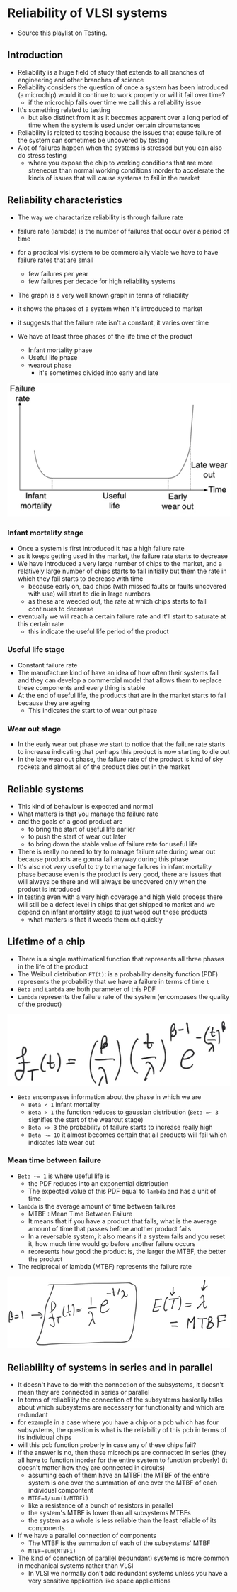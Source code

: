 # Reliability of VLSI systems
- Source [this](https://www.youtube.com/playlist?list=PLyWAP9QBe16qiSMkBcAnUMxFagLIJzmv1) playlist on Testing.

## Introduction
- Reliability is a huge field of study that extends to all branches of engineering and other branches of science
- Reliability considers the question of once a system has been introduced (a microchip) would it continue to work properly or will it fail over time?
    - if the microchip fails over time we call this a reliability issue
- It's something related to testing
    - but also distinct from it as it becomes apparent over a long period of time when the system is used under certain circumstances
- Reliability is related to testing because the issues that cause failure of the system can sometimes be uncovered by testing
- Alot of failures happen when the systems is stressed but you can also do stress testing
    - where you expose the chip to working conditions that are more streneous than normal working conditions inorder to accelerate the kinds of issues that will cause systems to fail in the market

## Reliability characteristics
- The way we charactarize reliability is through failure rate
- failure rate (lambda) is the number of failures that occur over a period of time
- for a practical vlsi system to be commercially viable we have to have failure rates that are small
    - few failures per year
    - few failures per decade for high reliability systems

- The graph is a very well known graph in terms of reliability
- it shows the phases of a system when it's introduced to market
- it suggests that the failure rate isn't a constant, it varies over time
- We have at least three phases of the life time of the product
    - Infant mortality phase
    - Useful life phase
    - wearout phase
        - it's sometimes divided into early and late

![failure-rate](imgs/reliability-of-vlsi-systems/failure-rate.png)

### Infant mortality stage
- Once a system is first introduced it has a high failure rate
- as it keeps getting used in the market, the failure rate starts to decrease
- We have introduced a very large number of chips to the market, and a relatively large number of chips starts to fail initially but them the rate in which they fail starts to decrease with time
    - because early on, bad chips (with missed faults or faults uncovered with use) will start to die in large numbers 
    - as these are weeded out, the rate at which chips starts to fail continues to decrease
- eventually we will reach a certain failure rate and it'll start to saturate at this certain rate
    - this indicate the useful life period of the product

### Useful life stage   
- Constant failure rate
- The manufacture kind of have an idea of how often their systems fail and they can develop a commercial model that allows them to replace these components and every thing is stable
- At the end of useful life, the products that are in the market starts to fail because they are ageing
    - This indicates the start to of wear out phase

### Wear out stage
- In the early wear out phase we start to notice that the failure rate starts to increase indicating that perhaps this product is now starting to die out
- In the late wear out phase, the failure rate of the product is kind of sky rockets and almost all of the product dies out in the market

## Reliable systems
- This kind of behaviour is expected and normal
- What matters is that you manage the failure rate
- and the goals of a good product are 
    - to bring the start of useful life earlier
    - to push  the start of wear out later
    - to bring down the stable value of failure rate for useful life
- There is really no need to try to manage failure rate during wear out because products are gonna fail anyway during this phase
- It's also not very useful to try to manage failures in infant mortality phase because even is the product is very good, there are issues that will always be there and will always be uncovered only when the product is introduced
- In [testing](3-test-design-fault-coverage.md) even with a very high coverage and high yield process there will still be a defect level in chips that get shipped to market and we depend on infant mortality stage to just weed out these products
    - what matters is that it weeds them out quickly

## Lifetime of a chip
- There is a single mathimatical function that represents all three phases in the life of the product
- The Weibull distribution `FT(t)`: is a probability density function (PDF) represents the probability that we have a failure in terms of time `t`
- `Beta` and `Lambda` are both parameter of this PDF
- `Lambda` represents the failure rate of the system (encompases the quality of the product)

![weibull-distribution](imgs/reliability-of-vlsi-systems/weibull-distribution.png)

- `Beta` encompases information about the phase in which we are
    - `Beta < 1` infant mortality
    - `Beta > 1` the function reduces to gaussian distribution (`Beta =~ 3` signifies the start of the wearout stage)
    - `Beta >> 3` the probability of failure starts to increase really high
    - `Beta ~= 10` it almost becomes certain that all products will fail which indicates late wear out

### Mean time between failure
- `Beta ~= 1` is where useful life is
    - the PDF reduces into an exponential distribution
    - The expected value of this PDF equal to `lambda` and has a unit of time
- `lambda` is the average amount of time between failures
    - MTBF : Mean Time Between Failure
    - It means that if you have a product that fails, what is the average amount of time that passes before another product fails
    - In a reversable system, it also means if a system fails and you reset it, how much time would go before another failure occurs
    - represents how good the product is, the larger the MTBF, the better the product
- The reciprocal of lambda (MTBF) represents the failure rate

![weibull-beta-1-MTBF](imgs/reliability-of-vlsi-systems/weibull-beta-1-MTBF.png)


## Reliablility of systems in series and in parallel
- It doesn't have to do with the connection of the subsystems, it doesn't mean they are connected in series or parallel
- In terms of reliablility the connection of the subsystems basically talks about which subsystems are necessary for functionality and which are redundant
- for example in a case where you have a chip or a pcb which has four subsystems, the question is what is the reliability of this pcb in terms of its individual chips
- will this pcb function proberly in case any of these chips fail?
- if the answer is no, then these microchips are connected in series (they all have to function inorder for the entire system to function proberly) (it doesn't matter how they are connected in circuits)
    - assuming each of them have an MTBFi the MTBF of the entire system is one over the summation of one over the MTBF of each individual compontent
    - `MTBF=1/sum(1/MTBFi)` 
    - like a resistance of a bunch of resistors in parallel
    - the system's MTBF is lower than all subsystems MTBFs
    - the system as a whole is less reliable than the least reliable of its components
- If we have a parallel connection of components
    - The MTBF is the summation of each of the subsystems' MTBF
    - `MTBF=sum(MTBFi)`
- The kind of connection of parallel (redundant) systems is more common in mechanical systems rather than VLSI
    - In VLSI we normally don't add redundant systems unless you have a very sensitive application like space applications














